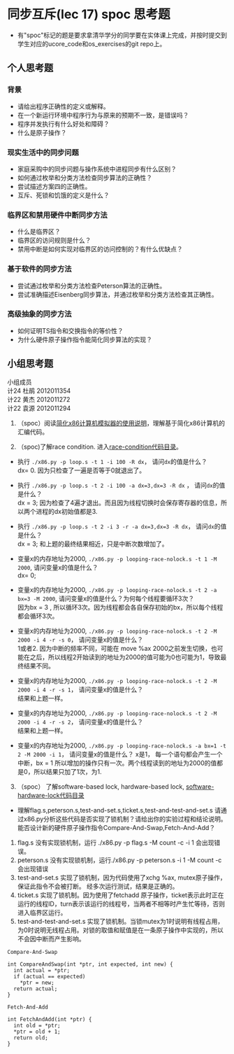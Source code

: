 # 同步互斥(lec 17) spoc 思考题


- 有"spoc"标记的题是要求拿清华学分的同学要在实体课上完成，并按时提交到学生对应的ucore_code和os_exercises的git repo上。

## 个人思考题

### 背景
 - 请给出程序正确性的定义或解释。
 - 在一个新运行环境中程序行为与原来的预期不一致，是错误吗？
 - 程序并发执行有什么好处和障碍？
 - 什么是原子操作？

### 现实生活中的同步问题

 - 家庭采购中的同步问题与操作系统中进程同步有什么区别？
 - 如何通过枚举和分类方法检查同步算法的正确性？
 - 尝试描述方案四的正确性。
 - 互斥、死锁和饥饿的定义是什么？

### 临界区和禁用硬件中断同步方法

 - 什么是临界区？
 - 临界区的访问规则是什么？
 - 禁用中断是如何实现对临界区的访问控制的？有什么优缺点？

### 基于软件的同步方法

 - 尝试通过枚举和分类方法检查Peterson算法的正确性。
 - 尝试准确描述Eisenberg同步算法，并通过枚举和分类方法检查其正确性。

### 高级抽象的同步方法

 - 如何证明TS指令和交换指令的等价性？
 - 为什么硬件原子操作指令能简化同步算法的实现？
 
## 小组思考题

小组成员  
计24 杜鹃 2012011354  
计22 黄杰 2012011272  
计22 袁源 2012011294

1. （spoc）阅读[简化x86计算机模拟器的使用说明](https://github.com/chyyuu/ucore_lab/blob/master/related_info/lab7/lab7-spoc-exercise.md)，理解基于简化x86计算机的汇编代码。

2. （spoc)了解race condition. 进入[race-condition代码目录](https://github.com/chyyuu/ucore_lab/tree/master/related_info/lab7/race-condition)。

 - 执行 `./x86.py -p loop.s -t 1 -i 100 -R dx`， 请问`dx`的值是什么？  
 dx= 0. 因为只检查了一遍是否等于0就退出了。  

 - 执行 `./x86.py -p loop.s -t 2 -i 100 -a dx=3,dx=3 -R dx` ， 请问`dx`的值是什么？  
 dx = 3; 因为检查了4遍才退出。而且因为线程切换时会保存寄存器的信息，所以两个进程的dx初始值都是3.  

 - 执行 `./x86.py -p loop.s -t 2 -i 3 -r -a dx=3,dx=3 -R dx`， 请问`dx`的值是什么？  
 dx = 3; 和上题的最终结果相近，只是中断次数增加了。  

 - 变量x的内存地址为2000, `./x86.py -p looping-race-nolock.s -t 1 -M 2000`, 请问变量x的值是什么？  
 dx= 0;     
 - 变量x的内存地址为2000, `./x86.py -p looping-race-nolock.s -t 2 -a bx=3 -M 2000`, 请问变量x的值是什么？为何每个线程要循环3次？  
 因为bx = 3 , 所以循环3次。因为线程都会各自保存初始的bx，所以每个线程都会循环3次。  
 - 变量x的内存地址为2000, `./x86.py -p looping-race-nolock.s -t 2 -M 2000 -i 4 -r -s 0`， 请问变量x的值是什么？  
 1或者2.  因为中断的频率不同，可能在 move %ax 2000之前发生切换，也可能在之后，所以线程2开始读到的地址为2000的值可能为0也可能为1，导致最终结果不同。  

 - 变量x的内存地址为2000, `./x86.py -p looping-race-nolock.s -t 2 -M 2000 -i 4 -r -s 1`， 请问变量x的值是什么？  
 结果和上题一样。  

 - 变量x的内存地址为2000, `./x86.py -p looping-race-nolock.s -t 2 -M 2000 -i 4 -r -s 2`， 请问变量x的值是什么？   
 结果和上题一样。  

 - 变量x的内存地址为2000, `./x86.py -p looping-race-nolock.s -a bx=1 -t 2 -M 2000 -i 1`， 请问变量x的值是什么？ 
x是1， 每一个语句都会产生一个中断，bx = 1 所以增加的操作只有一次。两个线程读到的地址为2000的值都是0，所以结果只加了1次，为1.  

3. （spoc） 了解software-based lock, hardware-based lock, [software-hardware-lock代码目录](https://github.com/chyyuu/ucore_lab/tree/master/related_info/lab7/software-hardware-locks)

  - 理解flag.s,peterson.s,test-and-set.s,ticket.s,test-and-test-and-set.s 请通过x86.py分析这些代码是否实现了锁机制？请给出你的实验过程和结论说明。能否设计新的硬件原子操作指令Compare-And-Swap,Fetch-And-Add？  
  1. flag.s 没有实现锁机制，运行 ./x86.py -p flag.s -M count -c -i 1 会出现错误。  
  2. peterson.s 没有实现锁机制，运行./x86.py -p peterson.s -i 1 -M count -c 会出现错误
  3. test-and-set.s 实现了锁机制，因为代码使用了xchg %ax, mutex原子操作，保证此指令不会被打断。 经多次运行测试，结果是正确的。  
  4. ticket.s 实现了锁机制。因为使用了fetchadd 原子操作，ticket表示此时正在运行的线程ID，turn表示该运行的线程号，当两者不相等时产生忙等待，否则进入临界区运行。  
  5. test-and-test-and-set.s 实现了锁机制。当锁mutex为1时说明有线程占用，为0时说明无线程占用。对锁的取值和赋值是在一条原子操作中实现的，所以不会因中断而产生影响。
```
Compare-And-Swap

int CompareAndSwap(int *ptr, int expected, int new) {
  int actual = *ptr;
  if (actual == expected)
    *ptr = new;
  return actual;
}
```

```
Fetch-And-Add

int FetchAndAdd(int *ptr) {
  int old = *ptr;
  *ptr = old + 1;
  return old;
}
```
